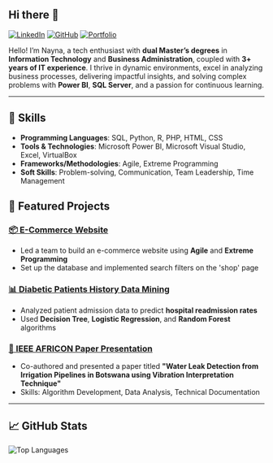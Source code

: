 ## Hi there 👋


[![LinkedIn](https://img.shields.io/badge/LinkedIn-Connect-blue?style=flat&logo=linkedin)](https://www.linkedin.com/in/naynaannmoni/)
[![GitHub](https://img.shields.io/badge/GitHub-Follow-black?style=flat&logo=github)](https://github.com/Queenay)
[![Portfolio](https://img.shields.io/badge/Portfolio-Visit-green?style=flat)](https://embusshajan.wixsite.com/website/shop)

Hello! I’m Nayna, a tech enthusiast with **dual Master’s degrees** in **Information Technology** and **Business Administration**, coupled with **3+ years of IT experience**. I thrive in dynamic environments, excel in analyzing business processes, delivering impactful insights, and solving complex problems with **Power BI**, **SQL Server**, and a passion for continuous learning.

---

## 🔧 Skills

- **Programming Languages**: SQL, Python, R, PHP, HTML, CSS
- **Tools & Technologies**: Microsoft Power BI, Microsoft Visual Studio, Excel, VirtualBox
- **Frameworks/Methodologies**: Agile, Extreme Programming
- **Soft Skills**: Problem-solving, Communication, Team Leadership, Time Management


## 🌟 Featured Projects

### [📦 E-Commerce Website](https://embusshajan.wixsite.com/website/shop)
- Led a team to build an e-commerce website using **Agile** and **Extreme Programming**
- Set up the database and implemented search filters on the 'shop' page

### [📊 Diabetic Patients History Data Mining](https://github.com/Queenay/diabetic-data-analysis)
- Analyzed patient admission data to predict **hospital readmission rates**
- Used **Decision Tree**, **Logistic Regression**, and **Random Forest** algorithms

### [📄 IEEE AFRICON Paper Presentation](https://ieeexplore.ieee.org/document/9133829)
- Co-authored and presented a paper titled **"Water Leak Detection from Irrigation Pipelines in Botswana using Vibration Interpretation Technique"**
- Skills: Algorithm Development, Data Analysis, Technical Documentation

---

## 📈 GitHub Stats
![Top Languages](https://github-readme-stats.vercel.app/api/top-langs/?username=Queenay&layout=compact&theme=radical)
  
